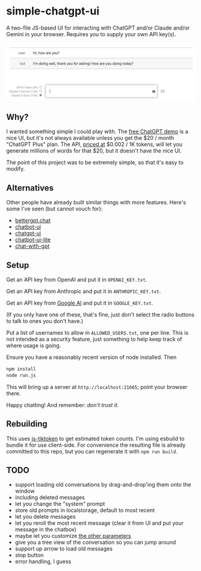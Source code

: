 # simple-chatgpt-ui

A two-file JS-based UI for interacting with ChatGPT and/or Claude and/or Gemini in your browser. Requires you to supply your own API key(s).

![screenshot](./screenshot.png)

## Why?

I wanted something simple I could play with. The [free ChatGPT demo](https://chat.openai.com/chat) is a nice UI, but it's not always available unless you get the $20 / month "ChatGPT Plus" plan. The API, [priced at](https://openai.com/pricing) $0.002 / 1K tokens, will let you generate millions of words for that $20, but it doesn't have the nice UI.

The point of this project was to be extremely simple, so that it's easy to modify.

## Alternatives

Other people have already built similar things with more features. Here's some I've seen (but cannot vouch for):

- [bettergpt.chat](https://bettergpt.chat/)
- [chatbot-ui](https://github.com/mckaywrigley/chatbot-ui)
- [chatgpt-ui](https://github.com/WongSaang/chatgpt-ui)
- [chatbot-ui-lite](https://github.com/mckaywrigley/chatbot-ui-lite)
- [chat-with-gpt](https://github.com/cogentapps/chat-with-gpt)


## Setup

Get an API key from OpenAI and put it in `OPENAI_KEY.txt`.

Get an API key from Anthropic and put it in `ANTHROPIC_KEY.txt`.

Get an API key from [Google AI](https://ai.google.dev/) and put it in `GOOGLE_KEY.txt`.

(If you only have one of these, that's fine, just don't select the radio buttons to talk to ones you don't have.)

Put a list of usernames to allow in `ALLOWED_USERS.txt`, one per line. This is not intended as a security feature, just something to help keep track of where usage is going.

Ensure you have a reasonably recent version of node installed. Then

```sh
npm install
node run.js
```

This will bring up a server at `http://localhost:21665`; point your browser there.

Happy chatting! And remember: _don't trust it_.

## Rebuilding

This uses [js-tiktoken](https://www.npmjs.com/package/js-tiktoken) to get estimated token counts. I'm using esbuild to bundle it for use client-side. For convenience the resulting file is already committed to this repo, but you can regenerate it with `npm run build`.


## TODO

- support loading old conversations by drag-and-drop'ing them onto the window
- including deleted messages
- let you change the "system" prompt
- store old prompts in localstorage, default to most recent
- let you delete messages
- let you reroll the most recent message (clear it from UI and put your message in the chatbox)
- maybe let you customize [the other parameters](https://platform.openai.com/docs/api-reference/chat/create)
- give you a tree view of the conversation so you can jump around
- support up arrow to load old messages
- stop button
- error handling, I guess

